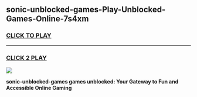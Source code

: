 
## sonic-unblocked-games-Play-Unblocked-Games-Online-7s4xm
<h3>
<a href="https://premium76.site?title=sonic-unblocked-games&ref=25A">CLICK TO PLAY</a></h3>
<hr>

<h3>
<a href="https://premium76.site?title=sonic-unblocked-games&ref=25A">CLICK 2 PLAY</a>
  
</h3>

<a href="https://premium76.site?title=sonic-unblocked-games&ref=25A"><img src="https://clearcache.store/games.png"></a>


**sonic-unblocked-games games unblocked: Your Gateway to Fun and Accessible Online Gaming**
